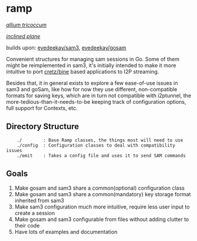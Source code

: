 ramp
====

*[allium tricoccum](https://en.wikipedia.org/wiki/Allium_tricoccum)*

*[inclined plane](https://en.wikipedia.org/wiki/Inclined_plane)*

builds upon: [eyedeekay/sam3](https://github.com/eyedeekay/sam3), [eyedeekay/gosam](https://github.com/eyedeekay/gosam)

Convenient structures for managing sam sessions in Go. Some of them might be
reimplemented in sam3, it's initially intended to make it more intuitive to port
[cretz/bine](https://github.com/cretz/bine) based applications to I2P streaming.

Besides that, it in general exists to explore a few ease-of-use issues in sam3
and goSam, like how for now they use different, non-compatible formats for
saving keys, which are in turn not compatible with i2ptunnel, the
more-tedious-than-it-needs-to-be keeping track of configuration options, full
support for Contexts, etc.

Directory Structure
-------------------

        ./        : Base Ramp classes, the things most will need to use
        ./config  : Configuration classes to deal with compatibility issues
        ./emit    : Takes a config file and uses it to send SAM commands

Goals
-----

  1. Make gosam and sam3 share a common(optional) configuration class
  2. Make gosam and sam3 share a common(mandatory) key storage format inherited
    from sam3
  3. Make sam3 configuration much more intuitive, require less user input to
    create a session
  4. Make gosam and sam3 configurable from files without adding clutter to their
    code
  5. Have lots of examples and documentation
